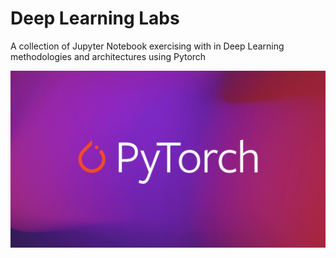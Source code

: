 # Deep Learning Labs
A collection of Jupyter Notebook exercising with in Deep Learning methodologies and architectures using Pytorch

![Pytorchprj](pytorch.jpg)
